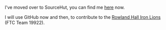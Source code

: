 I've moved over to SourceHut, you can find me [here](https://git.sr.ht/~milobanks/) now.

I will use GitHub now and then, to contribute to the [Rowland Hall Iron Lions](https://github.com/rh-robotics) (FTC Team 19922).
